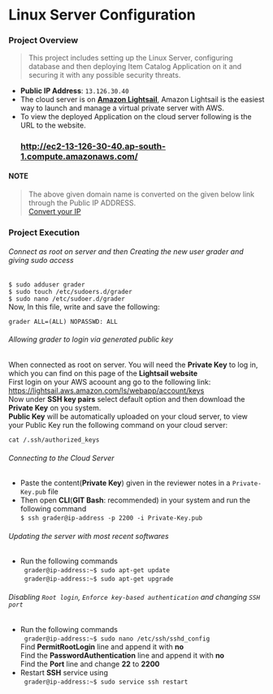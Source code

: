 # Linux Server Configuration

### Project Overview

>This project includes setting up the Linux Server, configuring database and then deploying Item Catalog Application on it and securing it with any      possible security threats.

* **Public IP Address**: `13.126.30.40`
* The cloud server is on <a href="https://amazonlightsail.com/">**Amazon Lightsail**</a>, Amazon Lightsail is the easiest way to launch and manage a virtual private server with AWS.
* To view the deployed Application on the cloud server following is the URL to the website.<br>
  ### <a href="http://ec2-13-126-30-40.ap-south-1.compute.amazonaws.com/">http://ec2-13-126-30-40.ap-south-1.compute.amazonaws.com/</a>
  
#### NOTE
>The above given domain name is converted on the given below link through the Public IP ADDRESS.<br>
<a href="http://www.nmonitoring.com/ip-to-domain-name.html?ip=13.126.30.40&pingsub=1&ln=en">Convert your IP</a>

### Project Execution

###### Connect as root on server and then Creating the new user grader and giving sudo access

`$ sudo adduser grader`<br>
`$ sudo touch /etc/sudoers.d/grader`<br>
`$ sudo nano /etc/sudoer.d/grader`<br>
Now, In this file, write and save the following:<br>
```
grader ALL=(ALL) NOPASSWD: ALL
```

###### Allowing grader to login via generated public key

When connected as root on server. You will need the **Private Key** to log in, which you can find on this page of the **Lightsail website**<br>
First login on your AWS acoount ang go to the following link:<br>
<a href="https://lightsail.aws.amazon.com/ls/webapp/account/keys">https://lightsail.aws.amazon.com/ls/webapp/account/keys</a><br>
Now under **SSH key pairs** select default option and then download the **Private Key** on you system.<br>
**Public Key** will be automatically uploaded on your cloud server, to view your Public Key run the following command on your cloud server:
```
cat /.ssh/authorized_keys
```

###### Connecting to the Cloud Server

* Paste the content(**Private Key**) given in the reviewer notes in a `Private-Key.pub` file
* Then open **CLI**(**GIT Bash**: recommended) in your system and run the following command<br>
```$ ssh grader@ip-address -p 2200 -i Private-Key.pub```

###### Updating the server with most recent softwares

* Run the following commands<br>
` grader@ip-address:~$ sudo apt-get update`<br>
` grader@ip-address:~$ sudo apt-get upgrade`

###### Disabling `Root login`, `Enforce key-based authentication` and changing `SSH port`

* Run the following commands<br>
` grader@ip-address:~$ sudo nano /etc/ssh/sshd_config`<br>
Find **PermitRootLogin** line and append it with **no**<br>
Find the **PasswordAuthentication** line and append it with **no**<br>
Find the **Port** line and change **22** to **2200**<br>
* Restart **SSH** service using <br>
` grader@ip-address:~$ sudo service ssh restart`